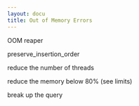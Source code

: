 ```yaml
---
layout: docu
title: Out of Memory Errors
---
```


OOM reaper

preserve_insertion_order

reduce the number of threads

reduce the memory below 80% (see limits)

break up the query

